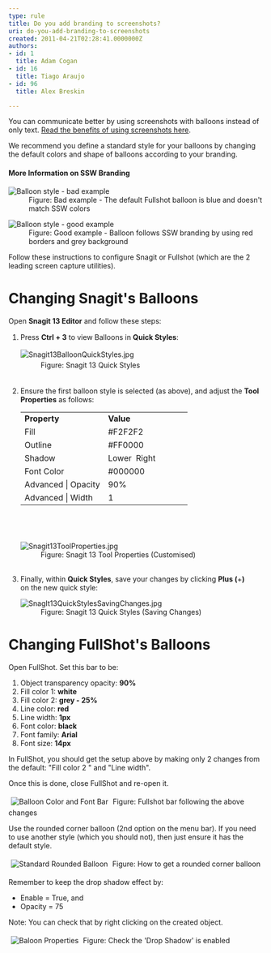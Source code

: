 ```yaml
---
type: rule
title: Do you add branding to screenshots?
uri: do-you-add-branding-to-screenshots
created: 2011-04-21T02:28:41.0000000Z
authors:
- id: 1
  title: Adam Cogan
- id: 16
  title: Tiago Araujo
- id: 96
  title: Alex Breskin

---
```




<span class='intro'> <p>You can communicate better by using screenshots with balloons instead of only text. <a href="/Pages/HowToUseBalloons.aspx">Read the benefits of using screenshots here</a>.</p><p>We recommend you define a standard style for your balloons by changing the default colors and shape of balloons according to your branding.</p><h4>More Information on SSW Branding</h4><dl class="badImage"><dt> <img alt="Balloon style - bad example" src="/PublishingImages/balloons-style-bad-example.jpg" /> </dt><dd>Figure&#58; Bad example - The default Fullshot balloon is blue and doesn't match SSW colors</dd></dl> <dl class="goodImage"> <dt> <img alt="Balloon style - good example" src="/PublishingImages/balloons-style-good-example.jpg" /> </dt><dd>Figure&#58; Good example - Balloon follows SSW branding by using red borders and grey background</dd></dl> </span>

<p>Follow these instructions to configure Snagit or Fullshot (which are the 2 leading screen capture utilities). <br></p><h1>Changing Snagit's&#160;Balloons</h1><p>Open <strong>Snagit 13 Editor</strong> and&#160;follow these steps&#58;<br></p><ol><li> 
      <span style="line-height&#58;20.8px;">Press&#160;<strong>Ctrl + 3</strong> to view&#160;<strong></strong>Balloons in <strong>Quick Styles</strong>&#58;<br> 
         <dl class="image"><dt> <img src="/PublishingImages/Snagit13BalloonQuickStyles.jpg" alt="Snagit13BalloonQuickStyles.jpg" /> </dt><dd>Figure&#58; Snagit 13 Quick Styles</dd></dl> <br></span></li><li>Ensure the&#160;first balloon&#160;style is&#160;selected (as above), and&#160;adjust the <strong>Tool Properties</strong> as follows&#58;<br> 
      <table cellspacing="0" width="100%" class="ssw15-rteTable-default" style="height&#58;240px;"><tbody><tr class="ssw15-rteTableEvenRow-default"><td class="ssw15-rteTableEvenCol-default" style="width&#58;50%;"> 
                  <strong> Property</strong><br></td><td class="ssw15-rteTableOddCol-default" style="width&#58;50%;"> 
                  <strong>Value</strong>​</td></tr><tr class="ssw15-rteTableOddRow-default"><td class="ssw15-rteTableEvenCol-default">Fill <br></td><td class="ssw15-rteTableOddCol-default">#F2F2F2<br></td></tr><tr class="ssw15-rteTableEvenRow-default"><td class="ssw15-rteTableEvenCol-default">Outline<br></td><td class="ssw15-rteTableOddCol-default">#FF0000<br></td></tr><tr class="ssw15-rteTableOddRow-default"><td class="ssw15-rteTableEvenCol-default">Shadow<br></td><td class="ssw15-rteTableOddCol-default">Lower&#160; Right<br></td></tr><tr class="ssw15-rteTableEvenRow-default"><td class="ssw15-rteTableEvenCol-default" rowspan="1">Font Color<br></td><td class="ssw15-rteTableOddCol-default" rowspan="1">#000000<br></td></tr><tr class="ssw15-rteTableOddRow-default"><td class="ssw15-rteTableEvenCol-default">Advanced | Opacity<br></td><td class="ssw15-rteTableOddCol-default">90%<br></td></tr><tr class="ssw15-rteTableEvenRow-default"><td class="ssw15-rteTableEvenCol-default" rowspan="1">Advanced | Width<br></td><td class="ssw15-rteTableOddCol-default" rowspan="1">1<br></td></tr></tbody></table><dl class="image"><dt><img src="/PublishingImages/Snagit13ToolProperties.jpg" alt="Snagit13ToolProperties.jpg" /> </dt><dd>Figure&#58; Snagit 13 Tool Properties (Customised)</dd> <br></dl></li><li>Finally, within <strong>Quick Styles</strong>, save your&#160;changes by clicking <strong>Plus (</strong>+<strong>) </strong>on&#160;the&#160;new quick&#160;style&#58;<br>
      <dl class="image"><dt><img src="/PublishingImages/SnagIt13QuickStylesSavingChanges.jpg" alt="SnagIt13QuickStylesSavingChanges.jpg" /> </dt><dd>Figure&#58; Snagit 13 Quick Styles (Saving Changes)</dd></dl></li></ol><div><h1>Changing FullShot's Balloons<br></h1><p>Open FullShot. Set this bar to be&#58;</p><ol><li>Object transparency opacity&#58;&#160;<strong>90%</strong></li><li>Fill color 1&#58;&#160;<strong>white</strong></li><li>Fill color 2&#58;&#160;<strong>grey&#160;- 25%</strong></li><li>Line color&#58;&#160;<strong>red</strong></li><li>Line width&#58;&#160;<strong>1px</strong></li><li>Font color&#58;&#160;<strong>black</strong></li><li>Font family&#58;&#160;<strong>Arial</strong></li><li>Font size&#58;&#160;<strong>14px</strong></li></ol><p>In&#160;FullShot, you should get the setup above by&#160;making only 2 changes from the default&#58;&#160;&quot;Fill color 2 &quot; and &quot;Line width&quot;.</p><p>Once this is done, close FullShot and re-open it.&#160;</p> 
   <img class="ms-rteCustom-ImageArea" alt="Balloon Color and Font Bar" src="/PublishingImages/BalloonColorFontBar.jpg" style="margin&#58;5px;" /> <span class="ms-rteCustom-FigureNormal">Figure&#58; Fullshot bar following the above changes</span> 
   <p>Use the rounded corner balloon (2nd option on the menu bar). If you need to use another style (which you should not), then just ensure it has the default style.</p> 
   <img class="ms-rteCustom-ImageArea" alt="Standard Rounded Balloon" src="/PublishingImages/standardRoundedBalloon.jpg" style="margin&#58;5px;" /> <span class="ms-rteCustom-FigureNormal">Figure&#58; How to get a rounded corner balloon</span> 
   <p>Remember to keep the drop shadow effect by&#58;&#160;</p><ul><li>Enable&#160;= True, and</li><li>Opacity = 75</li></ul><p>Note&#58; You can check that by right clicking on the created object.</p> 
   <img class="ms-rteCustom-ImageArea" alt="Baloon Properties" src="/PublishingImages/BalloonProperties.jpg" style="margin&#58;5px;" /> <span class="ms-rteCustom-FigureNormal">Figure&#58; Check the 'Drop Shadow' is enabled&#160;<br></span><b> <br></b></div><div></div>


